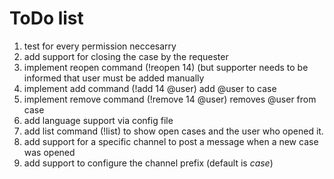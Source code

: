 # ToDo list
1. test for every permission neccesarry
1. add support for closing the case by the requester
1. implement reopen command (!reopen 14) (but supporter needs to be informed that user must be added manually
1. implement add command (!add 14 @user) add @user to case
1. implement remove command (!remove 14 @user) removes @user from case
1. add language support via config file
1. add list command (!list)  to show open cases and the user who opened it.
1. add support for a specific channel to post a message when a new case was opened
1. add support to configure the channel prefix (default is *case*)

